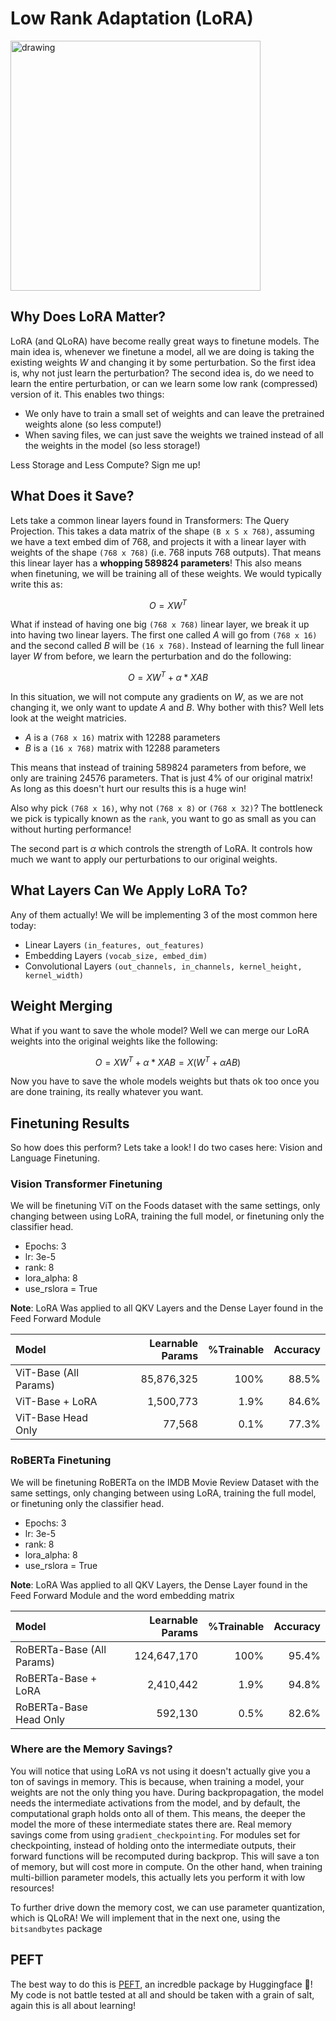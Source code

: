 # Low Rank Adaptation (LoRA)

<img src="https://github.com/priyammaz/PyTorch-Adventures/blob/main/src/visuals/lora.png?raw=true" alt="drawing" width="400"/>


## Why Does LoRA Matter?
LoRA (and QLoRA) have become really great ways to finetune models. The main idea is, whenever we finetune a model, all we are doing is taking the existing weights $W$ and changing it by some perturbation. So the first idea is, why not just learn the perturbation? The second idea is, do we need to learn the entire perturbation, or can we learn some low rank (compressed) version of it. This enables two things:

- We only have to train a small set of weights and can leave the pretrained weights alone (so less compute!)
- When saving files, we can just save the weights we trained instead of all the weights in the model (so less storage!)

Less Storage and Less Compute? Sign me up!

## What Does it Save?

Lets take a common linear layers found in Transformers: The Query Projection. This takes a data matrix of the shape ```(B x S x 768)```, assuming we have a text embed dim of 768, and projects it with a linear layer with weights of the shape ```(768 x 768)``` (i.e. 768 inputs 768 outputs). That means this linear layer has a **whopping 589824 parameters**! This also means when finetuning, we will be training all of these weights. We would typically write this as:

$$O = XW^T$$

What if instead of having one big ```(768 x 768)``` linear layer, we break it up into having two linear layers. The first one called $A$ will go from ```(768 x 16)``` and the second called $B$ will be ```(16 x 768)```. Instead of learning the full linear layer $W$ from before, we learn the perturbation and do the following:

$$O = XW^T + \alpha * XAB$$

In this situation, we will not compute any gradients on $W$, as we are not changing it, we only want to update $A$ and $B$. Why bother with this? Well lets look at the weight matricies.

- $A$ is a ```(768 x 16)``` matrix with 12288 parameters
- $B$ is a ```(16 x 768)``` matrix with 12288 parameters

This means that instead of training 589824 parameters from before, we only are training 24576 parameters. That is just 4% of our original matrix! As long as this doesn't hurt our results this is a huge win!

Also why pick ```(768 x 16)```, why not ```(768 x 8)``` or ```(768 x 32)```? The bottleneck we pick is typically known as the ```rank```, you want to go as small as you can without hurting performance!

The second part is $\alpha$ which controls the strength of LoRA. It controls how much we want to apply our perturbations to our original weights. 

## What Layers Can We Apply LoRA To?

Any of them actually! We will be implementing 3 of the most common here today:

- Linear Layers ```(in_features, out_features)```
- Embedding Layers ```(vocab_size, embed_dim)```
- Convolutional Layers ```(out_channels, in_channels, kernel_height, kernel_width)```

## Weight Merging

What if you want to save the whole model? Well we can merge our LoRA weights into the original weights like the following:

$$O = XW^T + \alpha * XAB = X(W^T + \alpha AB)$$

Now you have to save the whole models weights but thats ok too once you are done training, its really whatever you want. 

## Finetuning Results

So how does this perform? Lets take a look! I do two cases here: Vision and Language Finetuning. 

### Vision Transformer Finetuning

We will be finetuning ViT on the Foods dataset with the same settings, only changing between using LoRA, training the full model, or finetuning only the classifier head. 

- Epochs: 3
- lr: 3e-5
- rank: 8
- lora_alpha: 8
- use_rslora = True

**Note**: LoRA Was applied to all QKV Layers and the Dense Layer found in the Feed Forward Module

| Model              | Learnable Params |  %Trainable | Accuracy |
| :---------------- |  ----: |----: |----: |
| ViT-Base (All Params)    | 85,876,325 | 100% | 88.5% | 
| ViT-Base + LoRA | 1,500,773 | 1.9% | 84.6% |
| ViT-Base Head Only | 77,568 | 0.1% | 77.3% |


### RoBERTa Finetuning

We will be finetuning RoBERTa on the IMDB Movie Review Dataset with the same settings, only changing between using LoRA, training the full model, or finetuning only the classifier head. 

- Epochs: 3
- lr: 3e-5
- rank: 8
- lora_alpha: 8
- use_rslora = True

**Note**: LoRA Was applied to all QKV Layers, the Dense Layer found in the Feed Forward Module and the word embedding matrix

| Model              | Learnable Params |  %Trainable | Accuracy |
| :---------------- |  ----: |----: |----: |
| RoBERTa-Base (All Params)    | 124,647,170 | 100% | 95.4% | 
| RoBERTa-Base + LoRA | 2,410,442 | 1.9% | 94.8% |
| RoBERTa-Base Head Only | 592,130 | 0.5% | 82.6% |

### Where are the Memory Savings?

You will notice that using LoRA vs not using it doesn't actually give you a ton of savings in memory. This is because, when training a model, your weights are not the only thing you have. During backpropagation, the model needs the intermediate activations from the model, and by default, the computational graph holds onto all of them. This means, the deeper the model the more of these intermediate states there are. Real memory savings come from using ```gradient_checkpointing```. For modules set for checkpointing, instead of holding onto the intermediate outputs, their forward functions will be recomputed during backprop. This will save a ton of memory, but will cost more in compute. On the other hand, when training multi-billion parameter models, this actually lets you perform it with low resources!

To further drive down the memory cost, we can use parameter quantization, which is QLoRA! We will implement that in the next one, using the ```bitsandbytes``` package

## PEFT

The best way to do this is [PEFT](https://github.com/huggingface/peft), an incredble package by Huggingface 🤗! My code is not battle tested at all and should be taken with a grain of salt, again this is all about learning!


